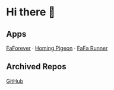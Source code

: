 # Hi there 👋

## Apps

[FaForever](https://chenyifaer.com/faforever) · [Homing Pigeon](https://chenyifaer.com/homing-pigeon) · [FaFa Runner](https://chenyifaer.com/fafarunner)

## Archived Repos

[GitHub](https://github.com/cyf-archived)
